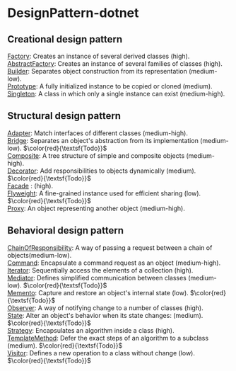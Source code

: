 # DesignPattern-dotnet
## Creational design pattern
[Factory](https://github.com/xulongjun/DesignPattern-Dotnet/blob/main/Creational/Factory/docs/README.md): Creates an instance of several derived classes (high). <br>
[AbstractFactory](https://github.com/xulongjun/DesignPattern-Dotnet/blob/main/Creational/AbstractFactory/docs/README.md): Creates an instance of several families of classes (high). <br>
[Builder](https://github.com/xulongjun/DesignPattern-Dotnet/blob/main/Creational/Builder/docs/README.md):  Separates object construction from its representation (medium-low).<br>
[Prototype](https://github.com/xulongjun/DesignPattern-Dotnet/blob/main/Creational/Prototype/docs/README.md):  A fully initialized instance to be copied or cloned (medium).<br>
[Singleton](https://github.com/xulongjun/DesignPattern-Dotnet/blob/main/Creational/Singleton/docs/README.md):  A class in which only a single instance can exist (medium-high).<br>

## Structural design pattern
[Adapter](https://github.com/xulongjun/DesignPattern-Dotnet/blob/main/Structural/Adapter/docs/README.md): Match interfaces of different classes (medium-high).<br> 
[Bridge](https://github.com/xulongjun/DesignPattern-Dotnet/blob/main/Structural/Bridge/docs/README.md): Separates an object's abstraction from its implementation (medium-low). $\color{red}{\textsf{Todo}}$<br>
[Composite](https://github.com/xulongjun/DesignPattern-Dotnet/blob/main/Structural/Composite/docs/README.md): A tree structure of simple and composite objects (medium-high).<br>
[Decorator](https://github.com/xulongjun/DesignPattern-Dotnet/blob/main/Structural/Decorator/docs/README.md): Add responsibilities to objects dynamically (medium). $\color{red}{\textsf{Todo}}$<br>
[Facade](https://github.com/xulongjun/DesignPattern-Dotnet/blob/main/Structural/Facade/docs/README.md) : (high).<br>
[Flyweight](https://github.com/xulongjun/DesignPattern-Dotnet/blob/main/Structural/Flyweight/docs/README.md): A fine-grained instance used for efficient sharing (low). $\color{red}{\textsf{Todo}}$<br>
[Proxy](https://github.com/xulongjun/DesignPattern-Dotnet/blob/main/Structural/Proxy/docs/README.md): An object representing another object (medium-high). <br>

## Behavioral design pattern
[ChainOfResponsibility](https://github.com/xulongjun/DesignPattern-Dotnet/blob/main/Behavioral/ChainOfResponsibility/docs/README.md): A way of passing a request between a chain of objects(medium-low). <br>
[Command](https://github.com/xulongjun/DesignPattern-Dotnet/blob/main/Behavioral/Command/docs/README.md): Encapsulate a command request as an object (medium-high). <br>
[Iterator](https://github.com/xulongjun/DesignPattern-Dotnet/blob/main/Behavioral/Iterator/docs/README.md): Sequentially access the elements of a collection (high).<br>
[Mediator](https://github.com/xulongjun/DesignPattern-Dotnet/blob/main/Behavioral/Mediator/docs/README.md): Defines simplified communication between classes (medium-low). $\color{red}{\textsf{Todo}}$<br>
[Memento](https://github.com/xulongjun/DesignPattern-Dotnet/blob/main/Behavioral/Memento/docs/README.md): Capture and restore an object's internal state (low). $\color{red}{\textsf{Todo}}$<br>
[Observer](https://github.com/xulongjun/DesignPattern-Dotnet/blob/main/Behavioral/Observer/docs/README.md): A way of notifying change to a number of classes (high).<br>
[State](https://github.com/xulongjun/DesignPattern-Dotnet/blob/main/Behavioral/State/docs/README.md): Alter an object's behavior when its state changes: (medium). $\color{red}{\textsf{Todo}}$<br>
[Strategy](https://github.com/xulongjun/DesignPattern-Dotnet/blob/main/Behavioral/Strategy/docs/README.md): Encapsulates an algorithm inside a class (high). <br>
[TemplateMethod](https://github.com/xulongjun/DesignPattern-Dotnet/blob/main/Behavioral/TemplateMethod/docs/README.md): Defer the exact steps of an algorithm to a subclass (medium). $\color{red}{\textsf{Todo}}$<br>
[Visitor](https://github.com/xulongjun/DesignPattern-Dotnet/blob/main/Behavioral/Visitor/docs/README.md): Defines a new operation to a class without change (low). $\color{red}{\textsf{Todo}}$<br>
